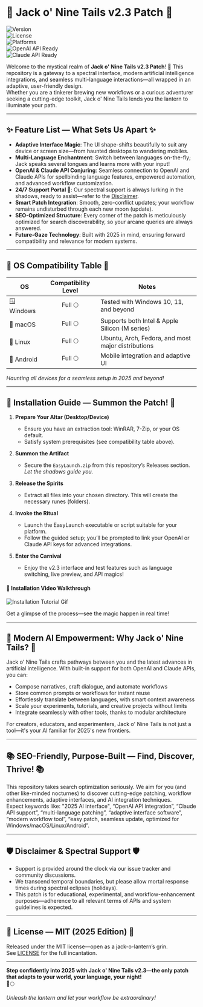 # 🎃 Jack o' Nine Tails v2.3 Patch 🍂

![Version](https://img.shields.io/badge/Version-2.3-blueviolet)  
![License](https://img.shields.io/badge/License-MIT-yellow)  
![Platforms](https://img.shields.io/badge/Platforms-Windows%20%7C%20macOS%20%7C%20Linux%20%7C%20Android-brightgreen)  
![OpenAI API Ready](https://img.shields.io/badge/OpenAI%20API-Integrated-blue)  
![Claude API Ready](https://img.shields.io/badge/Claude%20API-Supported-purple)  

Welcome to the mystical realm of **Jack o' Nine Tails v2.3 Patch**! 🍁 This repository is a gateway to a spectral interface, modern artificial intelligence integrations, and seamless multi-language interactions—all wrapped in an adaptive, user-friendly design.  
Whether you are a tinkerer brewing new workflows or a curious adventurer seeking a cutting-edge toolkit, Jack o' Nine Tails lends you the lantern to illuminate your path.

---

## ✨ Feature List — What Sets Us Apart ✨

- **Adaptive Interface Magic**: The UI shape-shifts beautifully to suit any device or screen size—from haunted desktops to wandering mobiles.
- **Multi-Language Enchantment**: Switch between languages on-the-fly; Jack speaks several tongues and learns more with your input!
- **OpenAI & Claude API Conjuring**: Seamless connection to OpenAI and Claude APIs for spellbinding language features, empowered automation, and advanced workflow customization.
- **24/7 Support Portal 👻**: Our spectral support is always lurking in the shadows, ready to assist—refer to the [Disclaimer](#-disclaimer-).
- **Smart Patch Integration**: Smooth, zero-conflict updates; your workflow remains undisturbed through each new moon (update).
- **SEO-Optimized Structure**: Every corner of the patch is meticulously optimized for search discoverability, so your arcane queries are always answered.
- **Future-Gaze Technology**: Built with 2025 in mind, ensuring forward compatibility and relevance for modern systems.

---

## 🧪 OS Compatibility Table 🧪

| OS            | Compatibility Level | Notes                                                  |
|---------------|:------------------:|--------------------------------------------------------|
| 🪟 Windows    |      Full 🌕       | Tested with Windows 10, 11, and beyond                 |
| 🍎 macOS      |      Full 🌕       | Supports both Intel & Apple Silicon (M series)          |
| 🐧 Linux      |      Full 🌕       | Ubuntu, Arch, Fedora, and most major distributions     |
| 🤖 Android    |      Full 🌕       | Mobile integration and adaptive UI                      |

*Haunting all devices for a seamless setup in 2025 and beyond!*

---

## 🔑 Installation Guide — Summon the Patch! 🔑

1. **Prepare Your Altar (Desktop/Device)**
   - Ensure you have an extraction tool: WinRAR, 7-Zip, or your OS default.
   - Satisfy system prerequisites (see compatibility table above).

2. **Summon the Artifact**
   - Secure the `EasyLaunch.zip` from this repository’s Releases section. *Let the shadows guide you.*

3. **Release the Spirits**
   - Extract all files into your chosen directory. This will create the necessary runes (folders).

4. **Invoke the Ritual**
   - Launch the EasyLaunch executable or script suitable for your platform.
   - Follow the guided setup; you’ll be prompted to link your OpenAI or Claude API keys for advanced integrations.

5. **Enter the Carnival**
   - Enjoy the v2.3 interface and test features such as language switching, live preview, and API magics!

#### 🎦 Installation Video Walkthrough

![Installation Tutorial Gif](https://i.imgur.com/czbn975.gif)

Get a glimpse of the process—see the magic happen in real time!

---

## 🌈 Modern AI Empowerment: Why Jack o' Nine Tails? 🌈

Jack o' Nine Tails crafts pathways between you and the latest advances in artificial intelligence. With built-in support for both OpenAI and Claude APIs, you can:

- Compose narratives, craft dialogue, and automate workflows
- Store common prompts or workflows for instant reuse
- Effortlessly translate between languages, with smart context awareness
- Scale your experiments, tutorials, and creative projects without limits
- Integrate seamlessly with other tools, thanks to modular architecture

For creators, educators, and experimenters, Jack o' Nine Tails is not just a tool—it's your AI familiar for 2025's new frontiers.

---

## 📚 SEO-Friendly, Purpose-Built — Find, Discover, Thrive! 📚

This repository takes search optimization seriously. We aim for you (and other like-minded nocturnes) to discover cutting-edge patching, workflow enhancements, adaptive interfaces, and AI integration techniques.  
Expect keywords like: "2025 AI interface", “OpenAI API integration”, “Claude API support”, “multi-language patching”, “adaptive interface software”, “modern workflow tool”, “easy patch, seamless update, optimized for Windows/macOS/Linux/Android”.

---

## 🛡️ Disclaimer & Spectral Support 🛡️

- Support is provided around the clock via our issue tracker and community discussions.  
- We transcend temporal boundaries, but please allow mortal response times during spectral eclipses (holidays).
- This patch is for educational, experimental, and workflow-enhancement purposes—adherence to all relevant terms of APIs and system guidelines is expected.

---

## 📝 License — MIT (2025 Edition) 📝

Released under the MIT license—open as a jack-o-lantern’s grin.  
See [LICENSE](./LICENSE) for the full incantation.

---

**Step confidently into 2025 with Jack o' Nine Tails v2.3—the only patch that adapts to your world, your language, your night!**  
🦇🌕

*Unleash the lantern and let your workflow be extraordinary!*